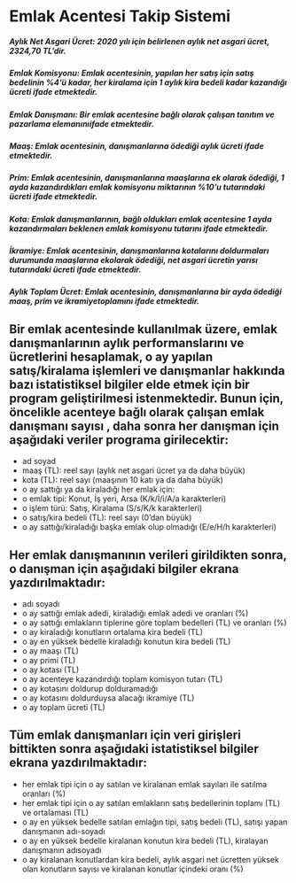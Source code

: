 # Emlak Acentesi Takip Sistemi

##### Aylık Net Asgari Ücret: 2020 yılı için belirlenen aylık net asgari ücret, 2324,70 TL’dir.
##### Emlak Komisyonu: Emlak acentesinin, yapılan her satış için satış bedelinin %4’ü kadar, her kiralama için 1 aylık kira bedeli kadar kazandığı ücreti ifade etmektedir.
##### Emlak Danışmanı: Bir emlak acentesine bağlı olarak çalışan tanıtım ve pazarlama elemanınıifade etmektedir.
##### Maaş: Emlak acentesinin, danışmanlarına ödediği aylık ücreti ifade etmektedir.
##### Prim: Emlak acentesinin, danışmanlarına maaşlarına ek olarak ödediği, 1 ayda kazandırdıkları emlak komisyonu miktarının %10’u tutarındaki ücreti ifade etmektedir.
##### Kota: Emlak danışmanlarının, bağlı oldukları emlak acentesine 1 ayda kazandırmaları beklenen emlak komisyonu tutarını ifade etmektedir.
##### İkramiye: Emlak acentesinin, danışmanlarına kotalarını doldurmaları durumunda maaşlarına ekolarak ödediği, net asgari ücretin yarısı tutarındaki ücreti ifade etmektedir.
##### Aylık Toplam Ücret: Emlak acentesinin, danışmanlarına bir ayda ödediği maaş, prim ve ikramiyetoplamını ifade etmektedir.

## Bir emlak acentesinde kullanılmak üzere, emlak danışmanlarının aylık performanslarını ve ücretlerini hesaplamak, o ay yapılan satış/kiralama işlemleri ve danışmanlar hakkında bazı istatistiksel bilgiler elde etmek için bir program geliştirilmesi istenmektedir. Bunun için, öncelikle acenteye bağlı olarak çalışan emlak danışmanı sayısı , daha sonra her danışman için aşağıdaki veriler programa girilecektir:

- ad soyad
- maaş (TL): reel sayı (aylık net asgari ücret ya da daha büyük)
- kota (TL): reel sayı (maaşının 10 katı ya da daha büyük)
- o ay sattığı ya da kiraladığı her emlak için:
- o emlak tipi: Konut, İş yeri, Arsa (K/k/İ/i/A/a karakterleri)
- o işlem türü: Satış, Kiralama (S/s/K/k karakterleri)
- o satış/kira bedeli (TL): reel sayı (0’dan büyük)
- o ay sattığı/kiraladığı başka emlak olup olmadığı (E/e/H/h karakterleri)

## Her emlak danışmanının verileri girildikten sonra, o danışman için aşağıdaki bilgiler ekrana yazdırılmaktadır:

- adı soyadı
- o ay sattığı emlak adedi, kiraladığı emlak adedi ve oranları (%)
- o ay sattığı emlakların tiplerine göre toplam bedelleri (TL) ve oranları (%)
- o ay kiraladığı konutların ortalama kira bedeli (TL)
- o ay en yüksek bedelle kiraladığı konutun kira bedeli (TL)
- o ay maaşı (TL)
- o ay primi (TL)
- o ay kotası (TL)
- o ay acenteye kazandırdığı toplam komisyon tutarı (TL)
- o ay kotasını doldurup dolduramadığı
- o ay kotasını doldurduysa alacağı ikramiye (TL)
- o ay toplam ücreti (TL)


## Tüm emlak danışmanları için veri girişleri bittikten sonra aşağıdaki istatistiksel bilgiler ekrana yazdırılmaktadır:

- her emlak tipi için o ay satılan ve kiralanan emlak sayıları ile satılma oranları (%)
- her emlak tipi için o ay satılan emlakların satış bedellerinin toplamı (TL) ve ortalaması
(TL)
- o ay en yüksek bedelle satılan emlağın tipi, satış bedeli (TL), satışı yapan danışmanın
adı-soyadı
- o ay en yüksek bedelle kiralanan konutun kira bedeli (TL), kiralayan danışmanın adısoyadı
- o ay kiralanan konutlardan kira bedeli, aylık asgari net ücretten yüksek olan konutların
sayısı ve kiralanan konutlar içindeki oranı (%)
